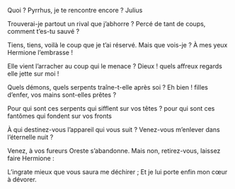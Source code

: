 Quoi ? Pyrrhus, je te rencontre encore ?
Julius 

Trouverai-je partout un rival que j’abhorre ?
Percé de tant de coups, comment t’es-tu sauvé ?

Tiens, tiens, voilà le coup que je t’ai réservé.
Mais que vois-je ? À mes yeux Hermione l’embrasse !

Elle vient l’arracher au coup qui le menace ?
Dieux ! quels affreux regards elle jette sur moi !

Quels démons, quels serpents traîne-t-elle après soi ?
Eh bien ! filles d’enfer, vos mains sont-elles prêtes ?

Pour qui sont ces serpents qui sifflent sur vos têtes ?
pour qui sont ces fantômes qui fondent sur vos fronts

À qui destinez-vous l’appareil qui vous suit ?
Venez-vous m’enlever dans l’éternelle nuit ?

Venez, à vos fureurs Oreste s’abandonne.
Mais non, retirez-vous, laissez faire Hermione :

L’ingrate mieux que vous saura me déchirer ;
Et je lui porte enfin mon cœur à dévorer.
